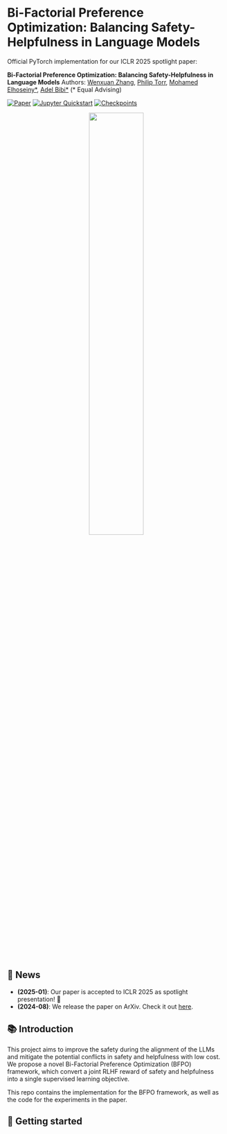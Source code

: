 # Bi-Factorial Preference Optimization: Balancing Safety-Helpfulness in Language Models

Official PyTorch implementation for our ICLR 2025 spotlight paper:

**Bi-Factorial Preference Optimization: Balancing Safety-Helpfulness in Language Models**
Authors: [Wenxuan Zhang](https://wx-zhang.github.io), [Philip Torr](https://www.robots.ox.ac.uk/~phst/), [Mohamed Elhoseiny*](https://www.mohamed-elhoseiny.com/), [Adel Bibi*](www.adelbibi.com/) (* Equal Advising)

[![Paper](https://img.shields.io/badge/Paper-red?logo=arxiv&logoWidth=15)](https://arxiv.org/abs/2408.15313)
[![Jupyter Quickstart](https://img.shields.io/badge/Quickstart-orange?logo=google-colab&logoWidth=15)](https://colab.research.google.com/drive/1OpgYL_cxekAqZF8B8zuQZkPQxUIxzV0K?usp=sharing)
[![Checkpoints](https://img.shields.io/badge/🤗%20Checkpoints-grey?logoColor=white&logoWidth=20)](https://3dcompat-dataset.org/doc/dl-dataset.html)

<p align="center">
  <img src="assets/bfpo.gif" width="50%">
</p>


## 📰 News
- **(2025-01)**: Our paper is accepted to ICLR 2025 as spotlight presentation! 🎉
- **(2024-08)**: We release the paper on ArXiv. Check it out [here](https://arxiv.org/abs/2408.15313).

## 📚 Introduction
This project aims to improve the safety during the alignment of the LLMs and mitigate the potential conflicts in safety and helpfulness with low cost. We propose a novel Bi-Factorial Preference Optimization (BFPO) framework, which convert a joint RLHF reward of safety and helpfulness into a single supervised learning objective. 

This repo contains the implementation for the BFPO framework, as well as the code for the experiments in the paper.



## 🚀 Getting started